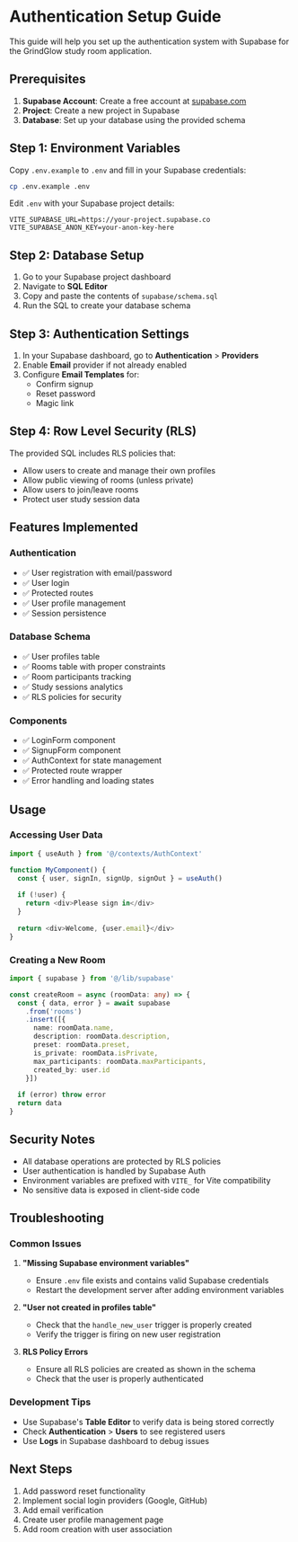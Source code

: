 # Authentication Setup Guide

This guide will help you set up the authentication system with Supabase for the GrindGlow study room application.

## Prerequisites

1. **Supabase Account**: Create a free account at [supabase.com](https://supabase.com)
2. **Project**: Create a new project in Supabase
3. **Database**: Set up your database using the provided schema

## Step 1: Environment Variables

Copy `.env.example` to `.env` and fill in your Supabase credentials:

```bash
cp .env.example .env
```

Edit `.env` with your Supabase project details:
```
VITE_SUPABASE_URL=https://your-project.supabase.co
VITE_SUPABASE_ANON_KEY=your-anon-key-here
```

## Step 2: Database Setup

1. Go to your Supabase project dashboard
2. Navigate to **SQL Editor**
3. Copy and paste the contents of `supabase/schema.sql`
4. Run the SQL to create your database schema

## Step 3: Authentication Settings

1. In your Supabase dashboard, go to **Authentication** > **Providers**
2. Enable **Email** provider if not already enabled
3. Configure **Email Templates** for:
   - Confirm signup
   - Reset password
   - Magic link

## Step 4: Row Level Security (RLS)

The provided SQL includes RLS policies that:
- Allow users to create and manage their own profiles
- Allow public viewing of rooms (unless private)
- Allow users to join/leave rooms
- Protect user study session data

## Features Implemented

### Authentication
- ✅ User registration with email/password
- ✅ User login
- ✅ Protected routes
- ✅ User profile management
- ✅ Session persistence

### Database Schema
- ✅ User profiles table
- ✅ Rooms table with proper constraints
- ✅ Room participants tracking
- ✅ Study sessions analytics
- ✅ RLS policies for security

### Components
- ✅ LoginForm component
- ✅ SignupForm component
- ✅ AuthContext for state management
- ✅ Protected route wrapper
- ✅ Error handling and loading states

## Usage

### Accessing User Data
```typescript
import { useAuth } from '@/contexts/AuthContext'

function MyComponent() {
  const { user, signIn, signUp, signOut } = useAuth()
  
  if (!user) {
    return <div>Please sign in</div>
  }
  
  return <div>Welcome, {user.email}</div>
}
```

### Creating a New Room
```typescript
import { supabase } from '@/lib/supabase'

const createRoom = async (roomData: any) => {
  const { data, error } = await supabase
    .from('rooms')
    .insert([{
      name: roomData.name,
      description: roomData.description,
      preset: roomData.preset,
      is_private: roomData.isPrivate,
      max_participants: roomData.maxParticipants,
      created_by: user.id
    }])
    
  if (error) throw error
  return data
}
```

## Security Notes

- All database operations are protected by RLS policies
- User authentication is handled by Supabase Auth
- Environment variables are prefixed with `VITE_` for Vite compatibility
- No sensitive data is exposed in client-side code

## Troubleshooting

### Common Issues

1. **"Missing Supabase environment variables"**
   - Ensure `.env` file exists and contains valid Supabase credentials
   - Restart the development server after adding environment variables

2. **"User not created in profiles table"**
   - Check that the `handle_new_user` trigger is properly created
   - Verify the trigger is firing on new user registration

3. **RLS Policy Errors**
   - Ensure all RLS policies are created as shown in the schema
   - Check that the user is properly authenticated

### Development Tips

- Use Supabase's **Table Editor** to verify data is being stored correctly
- Check **Authentication** > **Users** to see registered users
- Use **Logs** in Supabase dashboard to debug issues

## Next Steps

1. Add password reset functionality
2. Implement social login providers (Google, GitHub)
3. Add email verification
4. Create user profile management page
5. Add room creation with user association